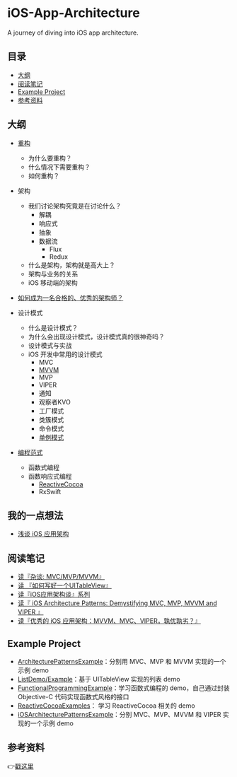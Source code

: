 # iOS-App-Architecture
A journey of diving into iOS app architecture.

## 目录
- [大纲](#大纲)
- [阅读笔记](#阅读笔记)
- [Example Project](#example-project)
- [参考资料](#参考资料)


## 大纲
- [重构](https://github.com/ShannonChenCHN/iOSLevelingUp/issues/78)
  - 为什么要重构？
  - 什么情况下需要重构？
  - 如何重构？

- 架构
  - 我们讨论架构究竟是在讨论什么？
    - 解耦
    - 响应式
    - 抽象
    - 数据流
      - Flux
      - Redux
  - 什么是架构，架构就是高大上？
  - 架构与业务的关系
  - iOS 移动端的架构
- [如何成为一名合格的、优秀的架构师？](https://github.com/ShannonChenCHN/iOS-App-Architecture/issues/5)

- 设计模式
  - 什么是设计模式？
  - 为什么会出现设计模式，设计模式真的很神奇吗？
  - 设计模式与实战
  - iOS 开发中常用的设计模式
    - MVC
    - [MVVM](https://github.com/ShannonChenCHN/iOS-App-Architecture/issues/7)
    - MVP
    - VIPER
    - 通知
    - 观察者KVO
    - 工厂模式
    - 类簇模式
    - 命令模式
    - [单例模式](https://github.com/ShannonChenCHN/iOSLevelingUp/issues/69)
- [编程范式](https://github.com/ShannonChenCHN/iOSLevelingUp/issues/22)
  - 函数式编程
  - 函数响应式编程
    - [ReactiveCocoa](https://github.com/ShannonChenCHN/iOSLevelingUp/issues/91)
    - RxSwift

## 我的一点想法
- [浅谈 iOS 应用架构](https://github.com/ShannonChenCHN/iOS-App-Architecture/issues/6)

## 阅读笔记
- [读『杂谈: MVC/MVP/MVVM』](https://github.com/ShannonChenCHN/iOS-App-Architecture/issues/1)
- [读 『如何写好一个UITableView』](https://github.com/ShannonChenCHN/iOS-App-Architecture/issues/2)
- [读『iOS应用架构谈』系列](https://github.com/ShannonChenCHN/iOS-App-Architecture/issues/3)
- [读『 iOS Architecture Patterns: Demystifying MVC, MVP, MVVM and VIPER 』](https://github.com/ShannonChenCHN/iOS-App-Architecture/issues/4)
- [读『优秀的 iOS 应用架构：MVVM、MVC、VIPER，孰优孰劣？』](https://github.com/ShannonChenCHN/iOS-App-Architecture/issues/9)



## Example Project
- [ArchitecturePatternsExample](https://github.com/ShannonChenCHN/iOS-App-Architecture/tree/master/ArchitecturePatternsExample)：分别用 MVC、MVP 和 MVVM 实现的一个示例 demo
- [ListDemo/Example](https://github.com/ShannonChenCHN/iOS-App-Architecture/tree/master/ListDemo/Example)：基于 UITableView 实现的列表 demo
- [FunctionalProgrammingExample](https://github.com/ShannonChenCHN/iOS-App-Architecture/tree/master/FunctionalProgrammingExample)：学习函数式编程的 demo，自己通过封装 Objective-C 代码实现函数式风格的接口
- [ReactiveCocoaExamples](https://github.com/ShannonChenCHN/iOS-App-Architecture/tree/master/ReactiveCocoa)： 学习 ReactiveCocoa 相关的 demo
- [iOSArchitecturePatternsExample](https://github.com/ShannonChenCHN/iOS-App-Architecture/tree/master/iOSArchitecturePatternsExample)：分别 MVC、MVP、MVVM 和 VIPER 实现的一个示例 demo


## 参考资料

👉[戳这里](https://github.com/ShannonChenCHN/iOS-App-Architecture/blob/master/Reference.md)
